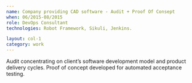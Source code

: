 ```yaml
---
name: Company providing CAD software - Audit + Proof Of Consept
when: 06/2015­-08/2015
role: DevOps Consultant
technologies: Robot Framework, Sikuli, Jenkins.

layout: col-1
category: work
---
```


Audit concentrating on client’s software development model and product delivery cycles. Proof of concept developed for automated acceptance testing.